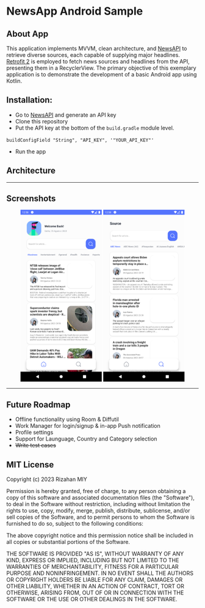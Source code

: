 # NewsApp Android Sample

## About App
This application implements MVVM, clean architecture, and [NewsAPI](https://newsapi.org/) to retrieve diverse sources, each capable of supplying major headlines. [Retrofit 2](http://square.github.io/retrofit/) is employed to fetch news sources and headlines from the API, presenting them in a RecyclerView. The primary objective of this exemplary application is to demonstrate the development of a basic Android app using Kotlin.

## Installation:
- Go to [NewsAPI](https://newsapi.org/) and generate an API key
- Clone this repository
- Put the API key at the bottom of the `build.gradle` module level.

`
buildConfigField "String", "API_KEY", '"YOUR_API_KEY"'
`
- Run the app

## Architecture


--------------------

## Screenshots

<p align="center">
  <img alt="NewsApp Home Page" height="450px" src="Screen/home.png" />
  <img alt="NewsApp Explore Page" height="450px" src="Screen/article.png" />
</p>



--------------------

## Future Roadmap
- Offline functionality using Room & Diffutil
- Work Manager for login/signup & in-app Push notification
- Profile settings
- Support for Launguage, Country and Category selection
- ~~Write test cases~~


## MIT License

Copyright (c) 2023 Rizahan MIY

Permission is hereby granted, free of charge, to any person obtaining a copy
of this software and associated documentation files (the "Software"), to deal
in the Software without restriction, including without limitation the rights
to use, copy, modify, merge, publish, distribute, sublicense, and/or sell
copies of the Software, and to permit persons to whom the Software is
furnished to do so, subject to the following conditions:

The above copyright notice and this permission notice shall be included in all
copies or substantial portions of the Software.

THE SOFTWARE IS PROVIDED "AS IS", WITHOUT WARRANTY OF ANY KIND, EXPRESS OR
IMPLIED, INCLUDING BUT NOT LIMITED TO THE WARRANTIES OF MERCHANTABILITY,
FITNESS FOR A PARTICULAR PURPOSE AND NONINFRINGEMENT. IN NO EVENT SHALL THE
AUTHORS OR COPYRIGHT HOLDERS BE LIABLE FOR ANY CLAIM, DAMAGES OR OTHER
LIABILITY, WHETHER IN AN ACTION OF CONTRACT, TORT OR OTHERWISE, ARISING FROM,
OUT OF OR IN CONNECTION WITH THE SOFTWARE OR THE USE OR OTHER DEALINGS IN THE
SOFTWARE.
